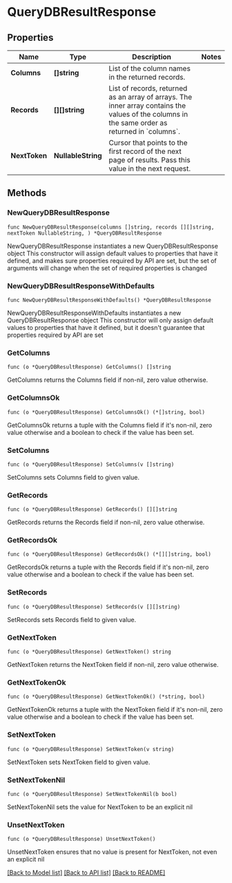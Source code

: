 # QueryDBResultResponse

## Properties

Name | Type | Description | Notes
------------ | ------------- | ------------- | -------------
**Columns** | **[]string** | List of the column names in the returned records. | 
**Records** | **[][]string** | List of records, returned as an array of arrays. The inner array contains the values of the columns in the same order as returned in &#x60;columns&#x60;.  | 
**NextToken** | **NullableString** | Cursor that points to the first record of the next page of results. Pass this value in the next request.  | 

## Methods

### NewQueryDBResultResponse

`func NewQueryDBResultResponse(columns []string, records [][]string, nextToken NullableString, ) *QueryDBResultResponse`

NewQueryDBResultResponse instantiates a new QueryDBResultResponse object
This constructor will assign default values to properties that have it defined,
and makes sure properties required by API are set, but the set of arguments
will change when the set of required properties is changed

### NewQueryDBResultResponseWithDefaults

`func NewQueryDBResultResponseWithDefaults() *QueryDBResultResponse`

NewQueryDBResultResponseWithDefaults instantiates a new QueryDBResultResponse object
This constructor will only assign default values to properties that have it defined,
but it doesn't guarantee that properties required by API are set

### GetColumns

`func (o *QueryDBResultResponse) GetColumns() []string`

GetColumns returns the Columns field if non-nil, zero value otherwise.

### GetColumnsOk

`func (o *QueryDBResultResponse) GetColumnsOk() (*[]string, bool)`

GetColumnsOk returns a tuple with the Columns field if it's non-nil, zero value otherwise
and a boolean to check if the value has been set.

### SetColumns

`func (o *QueryDBResultResponse) SetColumns(v []string)`

SetColumns sets Columns field to given value.


### GetRecords

`func (o *QueryDBResultResponse) GetRecords() [][]string`

GetRecords returns the Records field if non-nil, zero value otherwise.

### GetRecordsOk

`func (o *QueryDBResultResponse) GetRecordsOk() (*[][]string, bool)`

GetRecordsOk returns a tuple with the Records field if it's non-nil, zero value otherwise
and a boolean to check if the value has been set.

### SetRecords

`func (o *QueryDBResultResponse) SetRecords(v [][]string)`

SetRecords sets Records field to given value.


### GetNextToken

`func (o *QueryDBResultResponse) GetNextToken() string`

GetNextToken returns the NextToken field if non-nil, zero value otherwise.

### GetNextTokenOk

`func (o *QueryDBResultResponse) GetNextTokenOk() (*string, bool)`

GetNextTokenOk returns a tuple with the NextToken field if it's non-nil, zero value otherwise
and a boolean to check if the value has been set.

### SetNextToken

`func (o *QueryDBResultResponse) SetNextToken(v string)`

SetNextToken sets NextToken field to given value.


### SetNextTokenNil

`func (o *QueryDBResultResponse) SetNextTokenNil(b bool)`

 SetNextTokenNil sets the value for NextToken to be an explicit nil

### UnsetNextToken
`func (o *QueryDBResultResponse) UnsetNextToken()`

UnsetNextToken ensures that no value is present for NextToken, not even an explicit nil

[[Back to Model list]](../README.md#documentation-for-models) [[Back to API list]](../README.md#documentation-for-api-endpoints) [[Back to README]](../README.md)


